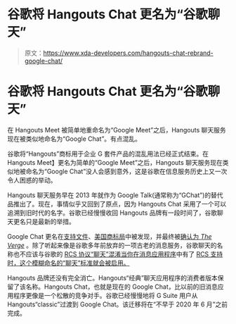 # 谷歌将 Hangouts Chat 更名为“谷歌聊天”

> 原文：<https://www.xda-developers.com/hangouts-chat-rebrand-google-chat/>

# 谷歌将 Hangouts Chat 更名为“谷歌聊天”

在 Hangouts Meet 被简单地重命名为“Google Meet”之后，Hangouts 聊天服务现在被类似地命名为“Google Chat”。有点混乱。

谷歌将“Hangouts”商标用于企业 G 套件产品的混乱用法已经正式结束。在 Hangouts Meet】更名为简单的“Google Meet”之后，Hangouts 聊天服务现在类似地被命名为“Google Chat”没人会感到意外，这是谷歌在信息服务历史上又一次令人困惑的举动。

Hangouts 聊天服务早在 2013 年就作为 Google Talk(通常称为“GChat”)的替代品推出了。现在，事情似乎又回到了原点，因为 Hangouts Chat 采用了一个可以追溯到旧时代的名字。谷歌已经慢慢收回 Hangouts 品牌有一段时间了，谷歌聊天更名只是最新的举措。

Google Chat 更名在[支持文件](https://support.google.com/a/table/7539891?hl=en)、[美国商标局](https://uspto.report/TM/88861400)中被发现，并最终被[确认为 *The Verge*](https://www.theverge.com/2020/4/9/21215588/google-chat-hangouts-meet-g-suite-name-change-rebranding) 。除了听起来像是谷歌多年前放弃的一项古老的消息服务，谷歌聊天的名称也不应该与谷歌的 [RCS 协议“聊天”混淆当你在消息应用程序](https://www.xda-developers.com/google-allo-paused-chat-rcs-apple-imessage/)中有了 [RCS 支持时，这个模糊命名的“聊天”标准就会被启用。](https://www.xda-developers.com/google-rolling-out-rcs-chat-messages-all-us-users/)

Hangouts 品牌还没有完全消亡。Hangouts“经典”聊天应用程序的消费者版本保留了该名称。Hangouts Chat，也就是现在的 Google Chat，比以前的旧消息应用程序更像是一个松散的竞争对手。谷歌已经慢慢地将 G Suite 用户从 Hangouts“classic”过渡到 Google Chat。该迁移将在“不早于 2020 年 6 月”之前完成。